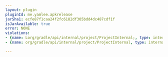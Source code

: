 ```yaml
---
layout: plugin
pluginId: me.yamlee.apkrelease
jarSha1: ecfe87f1caa24f2fc6182df305bdd4dc487cdf1f
isJarAvailable: true
error: NONE
violations:
- {name: Lorg/gradle/api/internal/project/ProjectInternal;, type: internal-api-usage}
- {name: org/gradle/api/internal/project/ProjectInternal, type: internal-api-usage}

---
```


